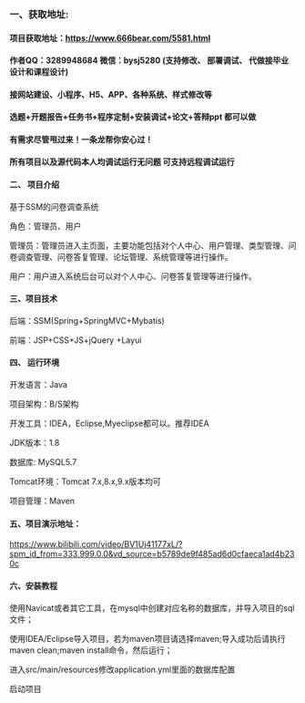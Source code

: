 

### 一、获取地址:
#### 项目获取地址：https://www.666bear.com/5581.html
#### 作者QQ：3289948684 微信：bysj5280 (支持修改、 部署调试、 代做接毕业设计和课程设计)
#### 接网站建设、小程序、H5、APP、各种系统、样式修改等
#### 选题+开题报告+任务书+程序定制+安装调试+论文+答辩ppt 都可以做
#### 有需求尽管甩过来！一条龙帮你安心过！
#### 所有项目以及源代码本人均调试运行无问题 可支持远程调试运行



#### 二、 项目介绍
基于SSM的问卷调查系统

角色：管理员、用户

管理员：管理员进入主页面，主要功能包括对个人中心、用户管理、类型管理、问卷调查管理、问卷答复管理、论坛管理、系统管理等进行操作。

用户：用户进入系统后台可以对个人中心、问卷答复管理等进行操作。

#### 三、项目技术

后端：SSM(Spring+SpringMVC+Mybatis)

前端：JSP+CSS+JS+jQuery +Layui

#### 四、 运行环境
开发语言：Java

项目架构：B/S架构

开发工具：IDEA，Eclipse,Myeclipse都可以。推荐IDEA

JDK版本：1.8

数据库: MySQL5.7

Tomcat环境：Tomcat 7.x,8.x,9.x版本均可

项目管理：Maven

#### 五、项目演示地址：

https://www.bilibili.com/video/BV1Uj41177xL/?spm_id_from=333.999.0.0&vd_source=b5789de9f485ad6d0cfaeca1ad4b230c

#### 六、安装教程
使用Navicat或者其它工具，在mysql中创建对应名称的数据库，并导入项目的sql文件；

使用IDEA/Eclipse导入项目，若为maven项目请选择maven;导入成功后请执行maven clean;maven install命令，然后运行；

进入src/main/resources修改application.yml里面的数据库配置

启动项目





